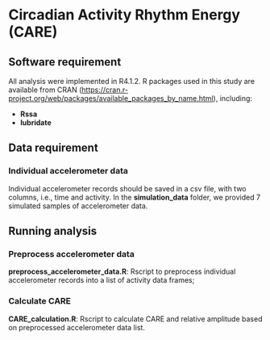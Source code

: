 # Circadian Activity Rhythm Energy (CARE)

## Software requirement
All analysis were implemented in R4.1.2. 
R packages used in this study are available from CRAN (https://cran.r-project.org/web/packages/available_packages_by_name.html), including:
- **Rssa**
- **lubridate**

##  Data requirement
###  Individual accelerometer  data
Individual accelerometer records should be saved in a csv file, with two columns, i.e., time and activity. In the **simulation_data** folder, we provided 7 simulated samples of accelerometer data. 

## Running analysis
### Preprocess accelerometer data
**preprocess_accelerometer_data.R**: Rscript to preprocess individual accelerometer records into a list of activity data frames;

### Calculate CARE
**CARE_calculation.R**: Rscript to calculate CARE and relative amplitude based on preprocessed accelerometer data list.
